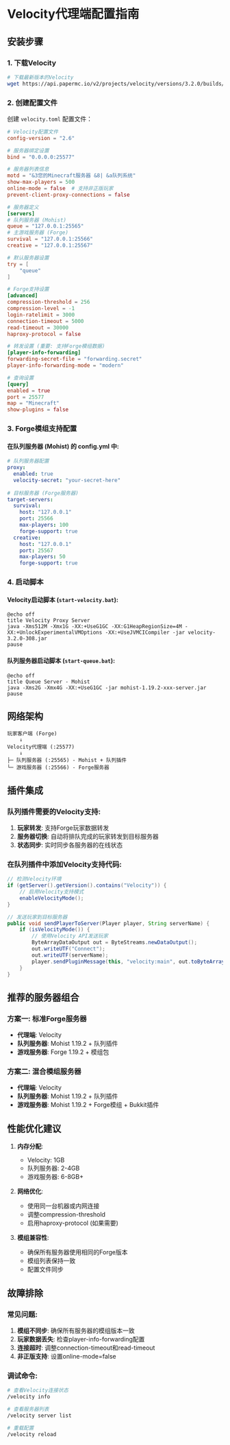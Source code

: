 # Velocity代理端配置指南

## 安装步骤

### 1. 下载Velocity
```bash
# 下载最新版本的Velocity
wget https://api.papermc.io/v2/projects/velocity/versions/3.2.0/builds/308/downloads/velocity-3.2.0-308.jar
```

### 2. 创建配置文件
创建 `velocity.toml` 配置文件：

```toml
# Velocity配置文件
config-version = "2.6"

# 服务器绑定设置
bind = "0.0.0.0:25577"

# 服务器列表信息
motd = "&3您的Minecraft服务器 &8| &a队列系统"
show-max-players = 500
online-mode = false  # 支持非正版玩家
prevent-client-proxy-connections = false

# 服务器定义
[servers]
# 队列服务器 (Mohist)
queue = "127.0.0.1:25565"
# 主游戏服务器 (Forge)
survival = "127.0.0.1:25566"
creative = "127.0.0.1:25567"

# 默认服务器设置
try = [
    "queue"
]

# Forge支持设置
[advanced]
compression-threshold = 256
compression-level = -1
login-ratelimit = 3000
connection-timeout = 5000
read-timeout = 30000
haproxy-protocol = false

# 转发设置 (重要: 支持Forge模组数据)
[player-info-forwarding]
forwarding-secret-file = "forwarding.secret"
player-info-forwarding-mode = "modern"

# 查询设置
[query]
enabled = true
port = 25577
map = "Minecraft"
show-plugins = false
```

### 3. Forge模组支持配置

#### 在队列服务器 (Mohist) 的 config.yml 中:
```yaml
# 队列服务器配置
proxy:
  enabled: true
  velocity-secret: "your-secret-here"
  
# 目标服务器 (Forge服务器)
target-servers:
  survival:
    host: "127.0.0.1"
    port: 25566
    max-players: 100
    forge-support: true
  creative:
    host: "127.0.0.1"  
    port: 25567
    max-players: 50
    forge-support: true
```

### 4. 启动脚本

#### Velocity启动脚本 (`start-velocity.bat`):
```batch
@echo off
title Velocity Proxy Server
java -Xms512M -Xmx1G -XX:+UseG1GC -XX:G1HeapRegionSize=4M -XX:+UnlockExperimentalVMOptions -XX:+UseJVMCICompiler -jar velocity-3.2.0-308.jar
pause
```

#### 队列服务器启动脚本 (`start-queue.bat`):
```batch
@echo off
title Queue Server - Mohist
java -Xms2G -Xmx4G -XX:+UseG1GC -jar mohist-1.19.2-xxx-server.jar
pause
```

## 网络架构

```
玩家客户端 (Forge)
    ↓
Velocity代理端 (:25577)
    ↓
├─ 队列服务器 (:25565) - Mohist + 队列插件
└─ 游戏服务器 (:25566) - Forge服务器
```

## 插件集成

### 队列插件需要的Velocity支持:
1. **玩家转发**: 支持Forge玩家数据转发
2. **服务器切换**: 自动将排队完成的玩家转发到目标服务器
3. **状态同步**: 实时同步各服务器的在线状态

### 在队列插件中添加Velocity支持代码:
```java
// 检测Velocity环境
if (getServer().getVersion().contains("Velocity")) {
    // 启用Velocity支持模式
    enableVelocityMode();
}

// 发送玩家到目标服务器
public void sendPlayerToServer(Player player, String serverName) {
    if (isVelocityMode()) {
        // 使用Velocity API发送玩家
        ByteArrayDataOutput out = ByteStreams.newDataOutput();
        out.writeUTF("Connect");
        out.writeUTF(serverName);
        player.sendPluginMessage(this, "velocity:main", out.toByteArray());
    }
}
```

## 推荐的服务器组合

### 方案一: 标准Forge服务器
- **代理端**: Velocity
- **队列服务器**: Mohist 1.19.2 + 队列插件
- **游戏服务器**: Forge 1.19.2 + 模组包

### 方案二: 混合模组服务器  
- **代理端**: Velocity
- **队列服务器**: Mohist 1.19.2 + 队列插件
- **游戏服务器**: Mohist 1.19.2 + Forge模组 + Bukkit插件

## 性能优化建议

1. **内存分配**: 
   - Velocity: 1GB
   - 队列服务器: 2-4GB
   - 游戏服务器: 6-8GB+

2. **网络优化**:
   - 使用同一台机器或内网连接
   - 调整compression-threshold
   - 启用haproxy-protocol (如果需要)

3. **模组兼容性**:
   - 确保所有服务器使用相同的Forge版本
   - 模组列表保持一致
   - 配置文件同步

## 故障排除

### 常见问题:
1. **模组不同步**: 确保所有服务器的模组版本一致
2. **玩家数据丢失**: 检查player-info-forwarding配置
3. **连接超时**: 调整connection-timeout和read-timeout
4. **非正版支持**: 设置online-mode=false

### 调试命令:
```bash
# 查看Velocity连接状态
/velocity info

# 查看服务器列表
/velocity server list

# 重载配置
/velocity reload
```
